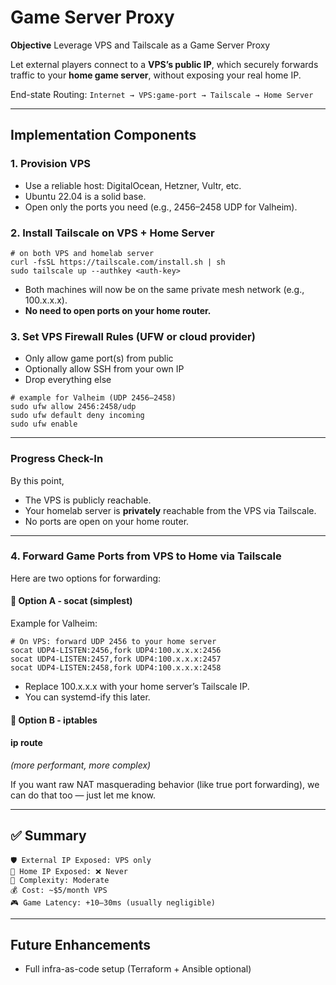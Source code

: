 # Game Server Proxy

**Objective**
Leverage VPS and Tailscale as a Game Server Proxy

Let external players connect to a **VPS’s public IP**, which securely forwards traffic to your **home game server**, without exposing your real home IP.

End-state Routing: 
```Internet → VPS:game-port → Tailscale → Home Server```

---

## Implementation Components

### **1. Provision VPS**
- Use a reliable host: DigitalOcean, Hetzner, Vultr, etc.
- Ubuntu 22.04 is a solid base.
- Open only the ports you need (e.g., 2456–2458 UDP for Valheim).

### **2. Install Tailscale on VPS + Home Server**

```
# on both VPS and homelab server
curl -fsSL https://tailscale.com/install.sh | sh
sudo tailscale up --authkey <auth-key>
```
- Both machines will now be on the same private mesh network (e.g., 100.x.x.x).
- **No need to open ports on your home router.**

### **3. Set VPS Firewall Rules (UFW or cloud provider)**

- Only allow game port(s) from public
- Optionally allow SSH from your own IP
- Drop everything else
```
# example for Valheim (UDP 2456–2458)
sudo ufw allow 2456:2458/udp
sudo ufw default deny incoming
sudo ufw enable
```

---

### Progress Check-In
By this point, 
- The VPS is publicly reachable.
- Your homelab server is **privately** reachable from the VPS via Tailscale.
- No ports are open on your home router.

---

### **4. Forward Game Ports from VPS to Home via Tailscale**

Here are two options for forwarding:
#### 🔁 Option A - socat (simplest)

Example for Valheim:
```
# On VPS: forward UDP 2456 to your home server
socat UDP4-LISTEN:2456,fork UDP4:100.x.x.x:2456
socat UDP4-LISTEN:2457,fork UDP4:100.x.x.x:2457
socat UDP4-LISTEN:2458,fork UDP4:100.x.x.x:2458
```
- Replace 100.x.x.x with your home server’s Tailscale IP.
- You can systemd-ify this later.

#### 🔁 Option B - iptables
#### **ip route**
*(more performant, more complex)*

If you want raw NAT masquerading behavior (like true port forwarding), we can do that too — just let me know.

---

## **✅ Summary**

```
🛡️ External IP Exposed: VPS only  
🔗 Home IP Exposed: ❌ Never  
🧠 Complexity: Moderate  
💰 Cost: ~$5/month VPS  
🎮 Game Latency: +10–30ms (usually negligible)
```

---

## Future Enhancements

- Full infra-as-code setup (Terraform + Ansible optional)